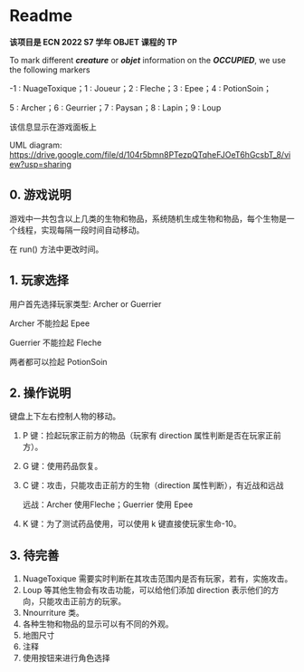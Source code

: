 # Readme

**该项目是 ECN 2022 S7 学年 OBJET 课程的 TP**

To mark different **_creature_** or **_objet_** information on the **_OCCUPIED_**, we use the following markers

-1 : NuageToxique；1 : Joueur；2 : Fleche；3 : Epee；4 : PotionSoin；

5 : Archer；6 : Geurrier；7 : Paysan；8 : Lapin；9 : Loup

该信息显示在游戏面板上


UML diagram: https://drive.google.com/file/d/104r5bmn8PTezpQTqheFJOeT6hGcsbT_8/view?usp=sharing
## 0. 游戏说明
游戏中一共包含以上几类的生物和物品，系统随机生成生物和物品，每个生物是一个线程，实现每隔一段时间自动移动。

在 run() 方法中更改时间。


## 1. 玩家选择
用户首先选择玩家类型: Archer or Guerrier

Archer 不能捡起 Epee

Guerrier 不能捡起 Fleche

两者都可以捡起 PotionSoin

## 2. 操作说明
键盘上下左右控制人物的移动。

1. P 键：捡起玩家正前方的物品（玩家有 direction 属性判断是否在玩家正前方）。

2. G 键：使用药品恢复。

3. C 键：攻击，只能攻击正前方的生物（direction 属性判断），有近战和远战

    远战：Archer 使用Fleche；Guerrier 使用 Epee

4. K 键：为了测试药品使用，可以使用 k 键直接使玩家生命-10。

## 3. 待完善
1. NuageToxique 需要实时判断在其攻击范围内是否有玩家，若有，实施攻击。
2. Loup 等其他生物会有攻击功能，可以给他们添加 direction 表示他们的方向，只能攻击正前方的玩家。
3. Nnourriture 类。
4. 各种生物和物品的显示可以有不同的外观。
5. 地图尺寸
6. 注释
7. 使用按钮来进行角色选择

